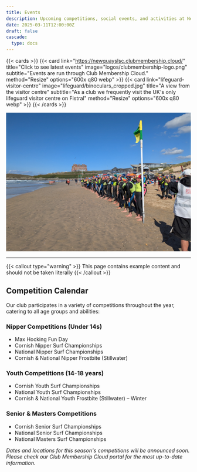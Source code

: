 ```yaml
---
title: Events
description: Upcoming competitions, social events, and activities at Newquay Surf Life Saving Club
date: 2025-03-11T12:00:00Z
draft: false
cascade:
  type: docs
---
```


{{< cards >}}
    {{< card link="https://newquayslsc.clubmembership.cloud/" title="Click to see latest events" image="logos/clubmembership-logo.png" subtitle="Events are run through Club Membership Cloud." method="Resize" options="600x q80 webp" >}}
    {{< card link="lifeguard-visitor-centre" image="lifeguard/binoculars_cropped.jpg" title="A view from the visitor centre" subtitle="As a club we frequently visit the UK's only lifeguard visitor centre on Fistral" method="Resize" options="600x q80 webp" >}}
{{< /cards >}}

![Competitors ready at the start line in 2024](PXL_20240914_143928731__start_line.jpg)

---

{{< callout type="warning" >}}
  This page contains example content and should not be taken literally
{{< /callout >}}

## Competition Calendar

Our club participates in a variety of competitions throughout the year, catering to all age groups and abilities:

### Nipper Competitions (Under 14s)
- Max Hocking Fun Day
- Cornish Nipper Surf Championships
- National Nipper Surf Championships
- Cornish & National Nipper Frostbite (Stillwater)

### Youth Competitions (14-18 years)
- Cornish Youth Surf Championships
- National Youth Surf Championships
- Cornish & National Youth Frostbite (Stillwater) – Winter

### Senior & Masters Competitions
- Cornish Senior Surf Championships
- National Senior Surf Championships
- National Masters Surf Championships

*Dates and locations for this season's competitions will be announced soon. Please check our Club Membership Cloud portal for the most up-to-date information.*

